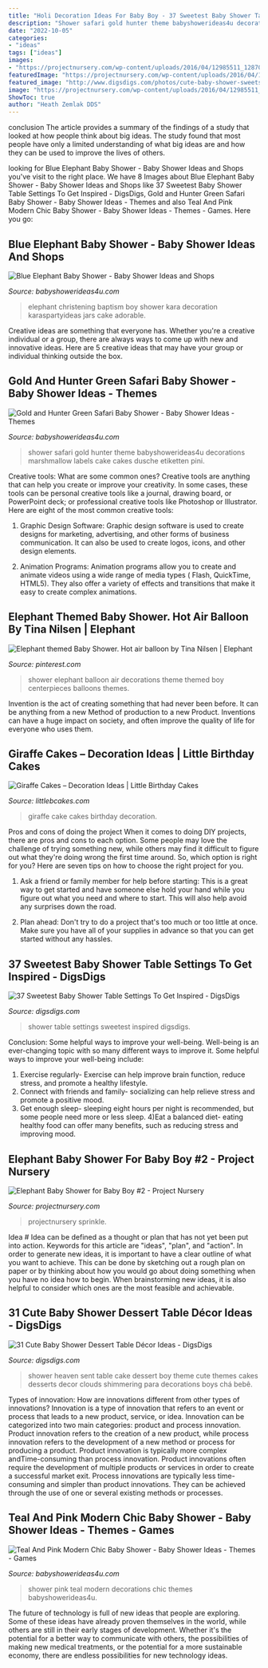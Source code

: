 ```yaml
---
title: "Holi Decoration Ideas For Baby Boy - 37 Sweetest Baby Shower Table Settings To Get Inspired"
description: "Shower safari gold hunter theme babyshowerideas4u decorations marshmallow labels cake cakes dusche etiketten pini"
date: "2022-10-05"
categories:
- "ideas"
tags: ["ideas"]
images:
- "https://projectnursery.com/wp-content/uploads/2016/04/12985511_1287093941306586_7412611910544357368_n.jpg"
featuredImage: "https://projectnursery.com/wp-content/uploads/2016/04/12985511_1287093941306586_7412611910544357368_n.jpg"
featured_image: "http://www.digsdigs.com/photos/cute-baby-shower-sweets-tabl-decor-ideas-14.jpg"
image: "https://projectnursery.com/wp-content/uploads/2016/04/12985511_1287093941306586_7412611910544357368_n.jpg"
ShowToc: true
author: "Heath Zemlak DDS"
---
```



conclusion
The article provides a summary of the findings of a study that looked at how people think about big ideas. The study found that most people have only a limited understanding of what big ideas are and how they can be used to improve the lives of others.

	

		
looking for Blue Elephant Baby Shower - Baby Shower Ideas and Shops you've visit to the right place. We have 8 Images about Blue Elephant Baby Shower - Baby Shower Ideas and Shops like 37 Sweetest Baby Shower Table Settings To Get Inspired - DigsDigs, Gold and Hunter Green Safari Baby Shower - Baby Shower Ideas - Themes and also Teal And Pink Modern Chic Baby Shower - Baby Shower Ideas - Themes - Games. Here you go:
		
    
## Blue Elephant Baby Shower - Baby Shower Ideas And Shops

<img loading=lazy src="https://babyshowerideas4u.com/wp-content/uploads/2014/02/603160_269031853236866_2116257927_n_600x907.jpg" onerror="this.onerror=null;this.src='https://tse3.mm.bing.net/th?id=OIP.Q5y8gaUG64YvDBqwnxvlSgHaLM&amp;pid=15.1';" alt="Blue Elephant Baby Shower - Baby Shower Ideas and Shops">

_Source: babyshowerideas4u.com_

>elephant christening baptism boy shower kara decoration karaspartyideas jars cake adorable. 

	

Creative ideas are something that everyone has. Whether you're a creative individual or a group, there are always ways to come up with new and innovative ideas. Here are 5 creative ideas that may have your group or individual thinking outside the box.

    
## Gold And Hunter Green Safari Baby Shower - Baby Shower Ideas - Themes

<img loading=lazy src="http://www.babyshowerideas4u.com/wp-content/uploads/2018/05/gold-safari-baby-shower-marshmallow-labels-600x400.jpg" onerror="this.onerror=null;this.src='https://tse3.mm.bing.net/th?id=OIP.H-bu1yKTYxT2AJFQRgkBEgHaE8&amp;pid=15.1';" alt="Gold and Hunter Green Safari Baby Shower - Baby Shower Ideas - Themes">

_Source: babyshowerideas4u.com_

>shower safari gold hunter theme babyshowerideas4u decorations marshmallow labels cake cakes dusche etiketten pini. 

	

Creative tools: What are some common ones?
Creative tools are anything that can help you create or improve your creativity. In some cases, these tools can be personal creative tools like a journal, drawing board, or PowerPoint deck; or professional creative tools like Photoshop or Illustrator. Here are eight of the most common creative tools:
1. Graphic Design Software: Graphic design software is used to create designs for marketing, advertising, and other forms of business communication. It can also be used to create logos, icons, and other design elements.

2. Animation Programs: Animation programs allow you to create and animate videos using a wide range of media types ( Flash, QuickTime, HTML5). They also offer a variety of effects and transitions that make it easy to create complex animations.


    
## Elephant Themed Baby Shower. Hot Air Balloon By Tina Nilsen | Elephant

<img loading=lazy src="https://i.pinimg.com/736x/af/91/d1/af91d1ed08c98ffe102228bf74f64176.jpg" onerror="this.onerror=null;this.src='https://tse3.mm.bing.net/th?id=OIP.S14oqZdsIU5frFsc31GRfgHaNK&amp;pid=15.1';" alt="Elephant themed Baby Shower. Hot air balloon by Tina Nilsen | Elephant">

_Source: pinterest.com_

>shower elephant balloon air decorations theme themed boy centerpieces balloons themes. 

	

Invention is the act of creating something that had never been before. It can be anything from a new Method of production to a new Product. Inventions can have a huge impact on society, and often improve the quality of life for everyone who uses them.

    
## Giraffe Cakes – Decoration Ideas | Little Birthday Cakes

<img loading=lazy src="http://www.littlebcakes.com/wp-content/uploads/2014/01/Giraffe-Cake-Images.jpg" onerror="this.onerror=null;this.src='https://tse4.mm.bing.net/th?id=OIP.PFLWAOOQOkLhxWw1JwrJugHaJ6&amp;pid=15.1';" alt="Giraffe Cakes – Decoration Ideas | Little Birthday Cakes">

_Source: littlebcakes.com_

>giraffe cake cakes birthday decoration. 

	

Pros and cons of doing the project
When it comes to doing DIY projects, there are pros and cons to each option. Some people may love the challenge of trying something new, while others may find it difficult to figure out what they're doing wrong the first time around.  So, which option is right for you? Here are seven tips on how to choose the right project for you.
1) Ask a friend or family member for help before starting: This is a great way to get started and have someone else hold your hand while you figure out what you need and where to start. This will also help avoid any surprises down the road.

2) Plan ahead: Don't try to do a project that's too much or too little at once. Make sure you have all of your supplies in advance so that you can get started without any hassles.

    
## 37 Sweetest Baby Shower Table Settings To Get Inspired - DigsDigs

<img loading=lazy src="https://www.digsdigs.com/photos/sweetest-baby-shower-table-settings-to-get-inspired-36.jpg" onerror="this.onerror=null;this.src='https://tse1.mm.bing.net/th?id=OIP.uzals-_fO2fenyiJITZEOAHaLH&amp;pid=15.1';" alt="37 Sweetest Baby Shower Table Settings To Get Inspired - DigsDigs">

_Source: digsdigs.com_

>shower table settings sweetest inspired digsdigs. 

	

Conclusion: Some helpful ways to improve your well-being.
Well-being is an ever-changing topic with so many different ways to improve it. Some helpful ways to improve your well-being include: 
1) Exercise regularly- Exercise can help improve brain function, reduce stress, and promote a healthy lifestyle. 
2) Connect with friends and family- socializing can help relieve stress and promote a positive mood. 
3) Get enough sleep- sleeping eight hours per night is recommended, but some people need more or less sleep. 
4)Eat a balanced diet- eating healthy food can offer many benefits, such as reducing stress and improving mood.

    
## Elephant Baby Shower For Baby Boy #2 - Project Nursery

<img loading=lazy src="https://projectnursery.com/wp-content/uploads/2016/04/12985511_1287093941306586_7412611910544357368_n.jpg" onerror="this.onerror=null;this.src='https://tse1.mm.bing.net/th?id=OIP.OEPR43oKupTBQoiGKMYhYwHaJ4&amp;pid=15.1';" alt="Elephant Baby Shower for Baby Boy #2 - Project Nursery">

_Source: projectnursery.com_

>projectnursery sprinkle. 

	

Idea #
Idea can be defined as a thought or plan that has not yet been put into action. Keywords for this article are "ideas", "plan", and "action". In order to generate new ideas, it is important to have a clear outline of what you want to achieve. This can be done by sketching out a rough plan on paper or by thinking about how you would go about doing something when you have no idea how to begin. When brainstorming new ideas, it is also helpful to consider which ones are the most feasible and achievable.

    
## 31 Cute Baby Shower Dessert Table Décor Ideas - DigsDigs

<img loading=lazy src="http://www.digsdigs.com/photos/cute-baby-shower-sweets-tabl-decor-ideas-14.jpg" onerror="this.onerror=null;this.src='https://tse2.mm.bing.net/th?id=OIP.fpAXJ2yEwfxv3o07-8p3pAHaJ3&amp;pid=15.1';" alt="31 Cute Baby Shower Dessert Table Décor Ideas - DigsDigs">

_Source: digsdigs.com_

>shower heaven sent table cake dessert boy theme cute themes cakes desserts decor clouds shimmering para decorations boys chá bebê. 

	

Types of innovation: How are innovations different from other types of innovations?
Innovation is a type of innovation that refers to an event or process that leads to a new product, service, or idea. Innovation can be categorized into two main categories: product and process innovation. Product innovation refers to the creation of a new product, while process innovation refers to the development of a new method or process for producing a product. 
Product innovation is typically more complex andTime-consuming than process innovation. Product innovations often require the development of multiple products or services in order to create a successful market exit. Process innovations are typically less time-consuming and simpler than product innovations. They can be achieved through the use of one or several existing methods or processes.

    
## Teal And Pink Modern Chic Baby Shower - Baby Shower Ideas - Themes - Games

<img loading=lazy src="http://www.babyshowerideas4u.com/wp-content/uploads/2016/05/Teal-And-Pink-Modern-Chic-Baby-Shower-Decorations.jpg" onerror="this.onerror=null;this.src='https://tse1.mm.bing.net/th?id=OIP.4tRsbfNSq2vKKtSGMn_CwwHaJ4&amp;pid=15.1';" alt="Teal And Pink Modern Chic Baby Shower - Baby Shower Ideas - Themes - Games">

_Source: babyshowerideas4u.com_

>shower pink teal modern decorations chic themes babyshowerideas4u. 

	

The future of technology is full of new ideas that people are exploring. Some of these ideas have already proven themselves in the world, while others are still in their early stages of development. Whether it's the potential for a better way to communicate with others, the possibilities of making new medical treatments, or the potential for a more sustainable economy, there are endless possibilities for new technology ideas.

